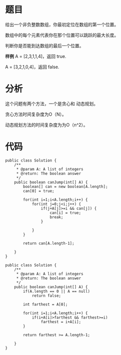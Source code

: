# 题目
给出一个非负整数数组，你最初定位在数组的第一个位置。　　　

数组中的每个元素代表你在那个位置可以跳跃的最大长度。　　　　

判断你是否能到达数组的最后一个位置。

**样例**
A = [2,3,1,1,4]，返回 true.

A = [3,2,1,0,4]，返回 false.

# 分析
这个问题有两个方法，一个是贪心和 动态规划。

贪心方法时间复杂度为O（N）。

动态规划方法的时间复杂度为为O（n^2）。

# 代码
```
public class Solution {
    /**
     * @param A: A list of integers
     * @return: The boolean answer
     */
    public boolean canJump(int[] A) {
        boolean[] can = new boolean[A.length];
        can[0] = true;
        
        for(int i=1;i<A.length;i++) {
        	for(int j=0;j<i;j++) {
        		if(j+A[j]>=i && can[j]) {
        			can[i] = true;
        			break;
        		}
        			
        	}
        }
        
        return can[A.length-1];

    }
}

```
```
public class Solution {
    /**
     * @param A: A list of integers
     * @return: The boolean answer
     */
    public boolean canJump(int[] A) {
        if(A.length == 0 || A == null)
	    	return false;
	    
	    int farthest = A[0];
	    
	    for(int i=1;i<A.length;i++) {
	    	if(i+A[i]>farthest && farthest>=i)
	    		farthest = i+A[i];
	    }
	    
	    return farthest >= A.length-1;

    }
}

```
